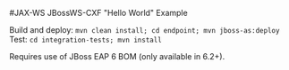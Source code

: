 #JAX-WS JBossWS-CXF "Hello World" Example

Build and deploy: `mvn clean install; cd endpoint; mvn jboss-as:deploy`
Test: `cd integration-tests; mvn install`

Requires use of JBoss EAP 6 BOM (only available in 6.2+).
